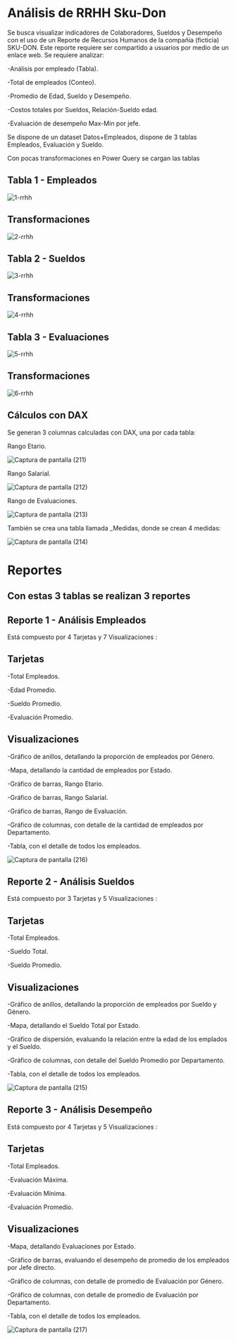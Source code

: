 # Análisis de RRHH Sku-Don

Se busca visualizar indicadores de Colaboradores, Sueldos y Desempeño con el uso de un Reporte de Recursos Humanos de la compañía (ficticia) SKU-DON. Este reporte requiere ser compartido a usuarios por medio de un enlace web. Se requiere analizar:

-Análisis por empleado (Tabla).

-Total de empleados (Conteo).

-Promedio de Edad, Sueldo y Desempeño.

-Costos totales por Sueldos, Relación-Sueldo edad.

-Evaluación de desempeño Max-Min por jefe.

Se dispone de un dataset Datos+Empleados, dispone de 3 tablas Empleados, Evaluación y Sueldo.

Con pocas transformaciones en Power Query se cargan las tablas

## Tabla 1 - Empleados

![1-rrhh](https://github.com/user-attachments/assets/80d9ad39-dc78-4da8-bec1-eb9ce82f89d7)

## Transformaciones

![2-rrhh](https://github.com/user-attachments/assets/39274dfd-f1a7-4380-909d-f8e9ddd4c5a8)

## Tabla 2 - Sueldos

![3-rrhh](https://github.com/user-attachments/assets/0f010013-fc43-4811-85d4-666ec0b5fa40)

## Transformaciones

![4-rrhh](https://github.com/user-attachments/assets/e408fbb5-2c47-492f-8682-bccdf371c2c1)

## Tabla 3 - Evaluaciones

![5-rrhh](https://github.com/user-attachments/assets/03c93b90-9726-472e-9cf4-40a3b72cfd00)

## Transformaciones

![6-rrhh](https://github.com/user-attachments/assets/cb310c5c-0616-4a29-b4a1-00dc0d261168)

## Cálculos con DAX

Se generan 3 columnas calculadas con DAX, una por cada tabla:

Rango Etario.

![Captura de pantalla (211)](https://github.com/user-attachments/assets/b0450a7f-ff8c-4c6f-9eac-054dc27abd32)

Rango Salarial.

![Captura de pantalla (212)](https://github.com/user-attachments/assets/329fabe0-e633-40fd-9077-514e037b3f9d)

Rango de Evaluaciones.

![Captura de pantalla (213)](https://github.com/user-attachments/assets/297a8350-e319-4c67-8254-60e31b29dac6)

También se crea una tabla llamada _Medidas, donde se crean 4 medidas:

![Captura de pantalla (214)](https://github.com/user-attachments/assets/829391b8-b074-42fb-861b-a4fb9effdb3c)

# Reportes

## Con estas 3 tablas se realizan 3 reportes

## Reporte 1 - Análisis Empleados

Está compuesto por 4 Tarjetas y 7 Visualizaciones :

## Tarjetas

-Total Empleados.

-Edad Promedio.

-Sueldo Promedio.

-Evaluación Promedio.

## Visualizaciones

-Gráfico de anillos, detallando la proporción de empleados por Género.

-Mapa, detallando la cantidad de empleados por Estado.

-Gráfico de barras, Rango Etario.

-Gráfico de barras, Rango Salarial.

-Gráfico de barras, Rango de Evaluación.

-Gráfico de columnas, con detalle de la cantidad de empleados por Departamento.

-Tabla, con el detalle de todos los empleados.

![Captura de pantalla (216)](https://github.com/user-attachments/assets/19ccface-0a2d-463c-9ea6-3769c4287dd2)


## Reporte 2 - Análisis Sueldos

Está compuesto por 3 Tarjetas y 5 Visualizaciones :

## Tarjetas

-Total Empleados.

-Sueldo Total.

-Sueldo Promedio.

## Visualizaciones

-Gráfico de anillos, detallando la proporción de empleados por Sueldo y Género.

-Mapa, detallando el Sueldo Total por Estado.

-Gráfico de dispersión, evaluando la relación entre la edad de los emplados y el Sueldo.

-Gráfico de columnas, con detalle del Sueldo Promedio por Departamento.

-Tabla, con el detalle de todos los empleados.

![Captura de pantalla (215)](https://github.com/user-attachments/assets/8739a4ba-28b0-48b4-9c5a-d7763d48ebf6)

## Reporte 3 - Análisis Desempeño

Está compuesto por 4 Tarjetas y 5 Visualizaciones :

## Tarjetas

-Total Empleados.

-Evaluación Máxima.

-Evaluación Mínima.

-Evaluación Promedio.

## Visualizaciones

-Mapa, detallando Evaluaciones por Estado.

-Gráfico de barras, evaluando el desempeño de promedio de los empleados por Jefe directo.

-Gráfico de columnas, con detalle de promedio de Evaluación por Género.

-Gráfico de columnas, con detalle de promedio de Evaluación por Departamento.

-Tabla, con el detalle de todos los empleados.

![Captura de pantalla (217)](https://github.com/user-attachments/assets/3382194f-26c0-43f0-8686-a4a5da73b163)















